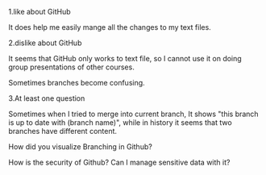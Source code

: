 1.like about GitHub

It does help me easily mange all the changes to my text files.

2.dislike about GitHub

It seems that GitHub only works to text file, so I cannot use it on doing group presentations of other courses.

Sometimes branches become confusing.


3.At least one question

Sometimes when I tried to merge into current branch, It shows "this branch is up to date with (branch name)", while in history it seems that two branches have different content.

How did you visualize Branching in Github?

How is the security of Github? Can I manage sensitive data with it? 

